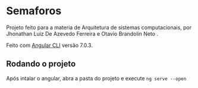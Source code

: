 # Semaforos 

Projeto feito para a materia de Arquitetura de sistemas computacionais, por Jhonathan Luiz De Azevedo Ferreira e Otavio Brandolin Neto .

Feito com [Angular CLI](https://github.com/angular/angular-cli) versão 7.0.3.

## Rodando o projeto

Após intalar o angular, abra a pasta do projeto e execute `ng serve --open`